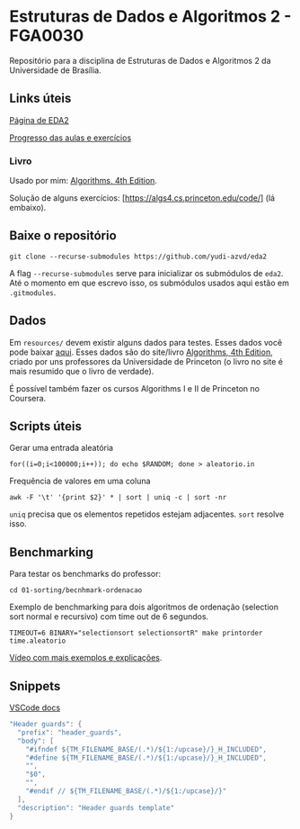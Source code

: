 # Estruturas de Dados e Algoritmos 2 - FGA0030
Repositório para a disciplina de Estruturas de Dados e Algoritmos 2
da Universidade de Brasília.


## Links úteis
[Página de EDA2](https://www.brunoribas.com.br/eda2/2021-1/#org9410b9f)

[Progresso das aulas e exercícios](https://github.com/yudi-azvd/eda2/issues/1)

### Livro
Usado por mim: [Algorithms, 4th Edition](https://algs4.cs.princeton.edu/home/).

Solução de alguns exercícios: [https://algs4.cs.princeton.edu/code/] (lá embaixo).


## Baixe o repositório
    git clone --recurse-submodules https://github.com/yudi-azvd/eda2

A flag `--recurse-submodules` serve para inicializar os submódulos de `eda2`.
Até o momento em que escrevo isso, os submódulos usados aqui estão em 
`.gitmodules`.


## Dados
Em `resources/` devem existir alguns dados para testes. Esses dados você pode 
baixar [aqui](https://algs4.cs.princeton.edu/code/algs4-data.zip). Esses dados
são do site/livro [Algorithms, 4th Edition](https://algs4.cs.princeton.edu/home/),
criado por uns professores da Universidade de Princeton (o livro no site é
mais resumido que o livro de verdade).

É possível também fazer os cursos Algorithms I e II de Princeton no Coursera.

## Scripts úteis
Gerar uma entrada aleatória

    for((i=0;i<100000;i++)); do echo $RANDOM; done > aleatorio.in


Frequência de valores em uma coluna

    awk -F '\t' '{print $2}' * | sort | uniq -c | sort -nr

`uniq` precisa que os elementos repetidos estejam adjacentes. `sort` resolve 
isso.

## Benchmarking
Para testar os benchmarks do professor:

    cd 01-sorting/becnhmark-ordenacao

Exemplo de benchmarking para dois algoritmos de ordenação (selection sort normal
e recursivo) com time out de 6 segundos.

    TIMEOUT=6 BINARY="selectionsort selectionsortR" make printorder time.aleatorio


[Vídeo com mais exemplos e explicações](https://www.youtube.com/watch?v=W8XcTiAPaew).


## Snippets
[VSCode docs](https://code.visualstudio.com/docs/editor/userdefinedsnippets#_transform-examples)

```cpp
"Header guards": {
  "prefix": "header_guards",
  "body": [
    "#ifndef ${TM_FILENAME_BASE/(.*)/${1:/upcase}/}_H_INCLUDED",
    "#define ${TM_FILENAME_BASE/(.*)/${1:/upcase}/}_H_INCLUDED",
    "",
    "$0",
    "",
    "#endif // ${TM_FILENAME_BASE/(.*)/${1:/upcase}/}"
  ],
  "description": "Header guards template"
}
```
